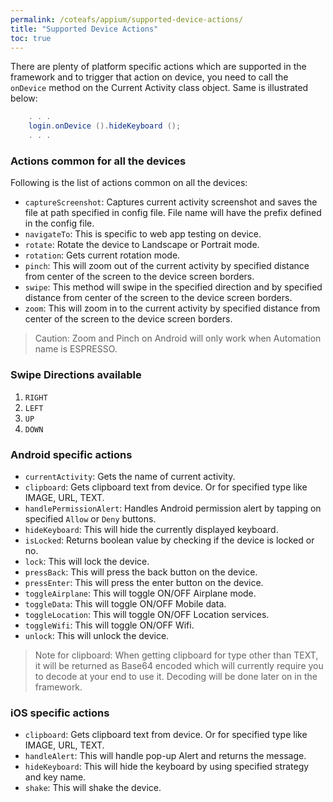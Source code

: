 ```yaml
---
permalink: /coteafs/appium/supported-device-actions/
title: "Supported Device Actions"
toc: true
---
```


There are plenty of platform specific actions which are supported in the framework and to trigger that action on device, you need to call the `onDevice` method on the Current Activity class object. Same is illustrated below:

```java
    . . .
    login.onDevice ().hideKeyboard ();
    . . .
```

### Actions common for all the devices

Following is the list of actions common on all the devices:
* `captureScreenshot`: Captures current activity screenshot and saves the file at path specified in config file. File name will have the prefix defined in the config file.
* `navigateTo`: This is specific to web app testing on device.
* `rotate`: Rotate the device to Landscape or Portrait mode.
* `rotation`: Gets current rotation mode.
* `pinch`: This will zoom out of the current activity by specified distance from center of the screen to the device screen borders.
* `swipe`: This method will swipe in the specified direction and by specified distance from center of the screen to the device screen borders.
* `zoom`: This will zoom in to the current activity by specified distance from center of the screen to the device screen borders.

> Caution: Zoom and Pinch on Android will only work when Automation name is ESPRESSO.

### Swipe Directions available
1. `RIGHT`
1. `LEFT`
1. `UP`
1. `DOWN`

### Android specific actions
* `currentActivity`: Gets the name of current activity.
* `clipboard`: Gets clipboard text from device. Or for specified type like IMAGE, URL, TEXT.
* `handlePermissionAlert`: Handles Android permission alert by tapping on specified `Allow` or `Deny` buttons.
* `hideKeyboard`: This will hide the currently displayed keyboard.
* `isLocked`: Returns boolean value by checking if the device is locked or no.
* `lock`: This will lock the device.
* `pressBack`: This will press the back button on the device.
* `pressEnter`: This will press the enter button on the device.
* `toggleAirplane`: This will toggle ON/OFF Airplane mode.
* `toggleData`: This will toggle ON/OFF Mobile data.
* `toggleLocation`: This will toggle ON/OFF Location services.
* `toggleWifi`: This will toggle ON/OFF Wifi.
* `unlock`: This will unlock the device.

> Note for clipboard:
> When getting clipboard for type other than TEXT, it will be returned as Base64 encoded which will currently require you to decode at your end to use it. Decoding will be done later on in the framework.

### iOS specific actions
* `clipboard`: Gets clipboard text from device. Or for specified type like IMAGE, URL, TEXT.
* `handleAlert`: This will handle pop-up Alert and returns the message.
* `hideKeyboard`: This will hide the keyboard by using specified strategy and key name.
* `shake`: This will shake the device.
